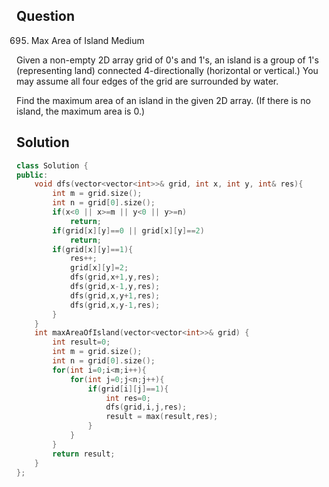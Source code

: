## Question

695. Max Area of Island
Medium

Given a non-empty 2D array grid of 0's and 1's, an island is a group of 1's (representing land) connected 4-directionally (horizontal or vertical.) You may assume all four edges of the grid are surrounded by water.

Find the maximum area of an island in the given 2D array. (If there is no island, the maximum area is 0.)

## Solution

```C++
class Solution {
public:
    void dfs(vector<vector<int>>& grid, int x, int y, int& res){
        int m = grid.size();
        int n = grid[0].size();
        if(x<0 || x>=m || y<0 || y>=n)
            return;
        if(grid[x][y]==0 || grid[x][y]==2)
            return;
        if(grid[x][y]==1){
            res++;
            grid[x][y]=2;
            dfs(grid,x+1,y,res);
            dfs(grid,x-1,y,res);
            dfs(grid,x,y+1,res);
            dfs(grid,x,y-1,res);
        }
    }
    int maxAreaOfIsland(vector<vector<int>>& grid) {
        int result=0;
        int m = grid.size();
        int n = grid[0].size();
        for(int i=0;i<m;i++){
            for(int j=0;j<n;j++){
                if(grid[i][j]==1){
                    int res=0;
                    dfs(grid,i,j,res);
                    result = max(result,res);
                }
            }
        }
        return result;
    }
};

```